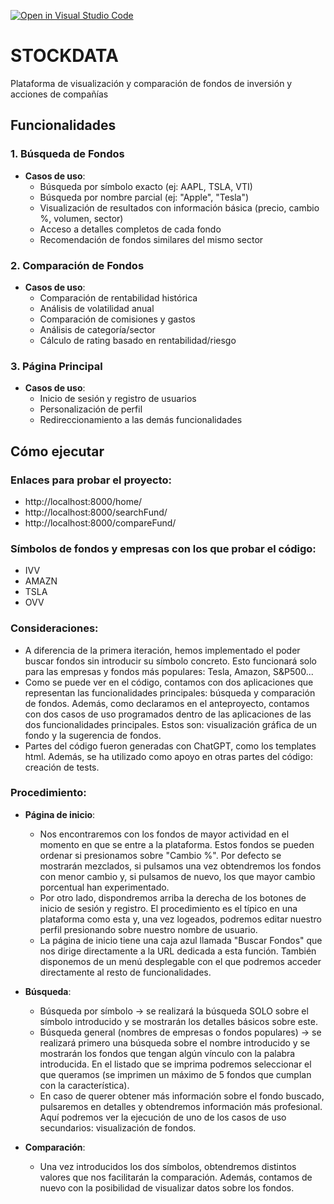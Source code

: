 [//]: # (TeamName: StockData)
[//]: # (Member1: Victor Martin Alonso::v.martin.alonso@udc.es)
[//]: # (Member2: Miguel Álvarez González::miguel.alvarez.gonzalez@udc.es)
[//]: # (Teacher: AR)
[![Open in Visual Studio Code](https://classroom.github.com/assets/open-in-vscode-2e0aaae1b6195c2367325f4f02e2d04e9abb55f0b24a779b69b11b9e10269abc.svg)](https://classroom.github.com/online_ide?assignment_repo_id=19113614&assignment_repo_type=AssignmentRepo)

# STOCKDATA
Plataforma de visualización y comparación de fondos de inversión y acciones de compañías

## Funcionalidades
### 1. Búsqueda de Fondos
- **Casos de uso**:
  - Búsqueda por símbolo exacto (ej: AAPL, TSLA, VTI)
  - Búsqueda por nombre parcial (ej: "Apple", "Tesla")
  - Visualización de resultados con información básica (precio, cambio %, volumen, sector)
  - Acceso a detalles completos de cada fondo
  - Recomendación de fondos similares del mismo sector

### 2. Comparación de Fondos
- **Casos de uso**:
  - Comparación de rentabilidad histórica
  - Análisis de volatilidad anual
  - Comparación de comisiones y gastos
  - Análisis de categoría/sector
  - Cálculo de rating basado en rentabilidad/riesgo

### 3. Página Principal
- **Casos de uso**:
  - Inicio de sesión y registro de usuarios
  - Personalización de perfil
  - Redireccionamiento a las demás funcionalidades

## Cómo ejecutar
### Enlaces para probar el proyecto:
- http://localhost:8000/home/
- http://localhost:8000/searchFund/
- http://localhost:8000/compareFund/

### Símbolos de fondos y empresas con los que probar el código:
- IVV
- AMAZN
- TSLA
- OVV

### Consideraciones:
- A diferencia de la primera iteración, hemos implementado el poder buscar fondos sin introducir su símbolo concreto. Esto funcionará solo para las empresas y fondos más populares: Tesla, Amazon, S&P500...
- Como se puede ver en el código, contamos con dos aplicaciones que representan las funcionalidades principales: búsqueda y comparación de fondos. Además, como declaramos en el anteproyecto, contamos con dos casos de uso programados dentro de las aplicaciones de las dos funcionalidades principales. Estos son: visualización gráfica de un fondo y la sugerencia de fondos.
- Partes del código fueron generadas con ChatGPT, como los templates html. Además, se ha utilizado como apoyo en otras partes del código: creación de tests.

### Procedimiento:
- **Página de inicio**:
  - Nos encontraremos con los fondos de mayor actividad en el momento en que se entre a la plataforma. Estos fondos se pueden ordenar si presionamos sobre "Cambio %". Por defecto se mostrarán mezclados, si pulsamos una vez obtendremos los fondos con menor cambio y, si pulsamos de nuevo, los que mayor cambio porcentual han experimentado.
  - Por otro lado, dispondremos arriba la derecha de los botones de inicio de sesión y registro. El procedimiento es el típico en una plataforma como esta y, una vez logeados, podremos editar nuestro perfil presionando sobre nuestro nombre de usuario.
  - La página de inicio tiene una caja azul llamada "Buscar Fondos" que nos dirige directamente a la URL dedicada a esta función. También disponemos de un menú desplegable con el que podremos acceder directamente al resto de funcionalidades.

- **Búsqueda**:
  - Búsqueda por símbolo -> se realizará la búsqueda SOLO sobre el símbolo introducido y se mostrarán los detalles básicos sobre este.
  - Búsqueda general (nombres de empresas o fondos populares) -> se realizará primero una búsqueda sobre el nombre introducido y se mostrarán los fondos que tengan algún vínculo con la palabra introducida. En el listado que se imprima podremos seleccionar el que queramos (se imprimen un máximo de 5 fondos que cumplan con la característica).
  - En caso de querer obtener más información sobre el fondo buscado, pulsaremos en detalles y obtendremos información más profesional. Aquí podremos ver la ejecución de uno de los casos de uso secundarios: visualización de fondos.

- **Comparación**:
  - Una vez introducidos los dos símbolos, obtendremos distintos valores que nos facilitarán la comparación. Además, contamos de nuevo con la posibilidad de visualizar datos sobre los fondos.